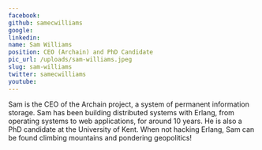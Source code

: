 ```yaml
---
facebook: 
github: samecwilliams
google: 
linkedin: 
name: Sam Williams
position: CEO (Archain) and PhD Candidate
pic_url: /uploads/sam-williams.jpeg
slug: sam-williams
twitter: samecwilliams
youtube: 
---
```

Sam is the CEO of the Archain project, a system of permanent information storage. Sam has been building distributed systems with Erlang, from operating systems to web applications, for around 10 years. He is also a PhD candidate at the University of Kent. When not hacking Erlang, Sam can be found climbing mountains and pondering geopolitics!
